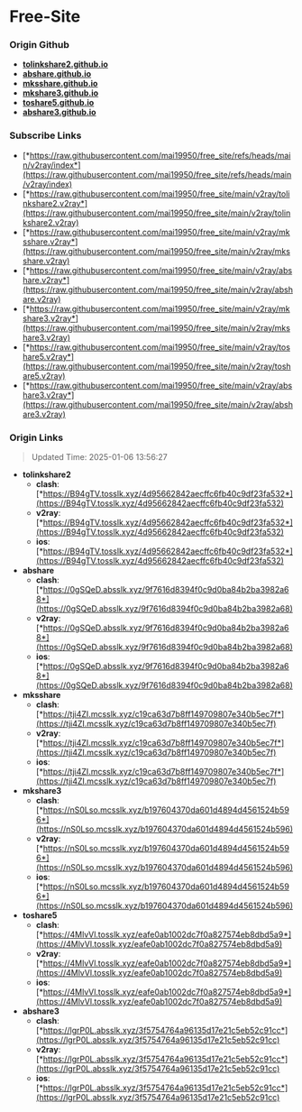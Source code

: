 # Free-Site

### Origin Github

- [**tolinkshare2.github.io**](https://github.com/tolinkshare2/tolinkshare2.github.io)
- [**abshare.github.io**](https://github.com/abshare/abshare.github.io)
- [**mksshare.github.io**](https://github.com/mksshare/mksshare.github.io)
- [**mkshare3.github.io**](https://github.com/mkshare3/mkshare3.github.io)
- [**toshare5.github.io**](https://github.com/toshare5/toshare5.github.io)
- [**abshare3.github.io**](https://github.com/abshare3/abshare3.github.io)

### Subscribe Links

- [*https://raw.githubusercontent.com/mai19950/free_site/refs/heads/main/v2ray/index*](https://raw.githubusercontent.com/mai19950/free_site/refs/heads/main/v2ray/index)
- [*https://raw.githubusercontent.com/mai19950/free_site/main/v2ray/tolinkshare2.v2ray*](https://raw.githubusercontent.com/mai19950/free_site/main/v2ray/tolinkshare2.v2ray)
- [*https://raw.githubusercontent.com/mai19950/free_site/main/v2ray/mksshare.v2ray*](https://raw.githubusercontent.com/mai19950/free_site/main/v2ray/mksshare.v2ray)
- [*https://raw.githubusercontent.com/mai19950/free_site/main/v2ray/abshare.v2ray*](https://raw.githubusercontent.com/mai19950/free_site/main/v2ray/abshare.v2ray)
- [*https://raw.githubusercontent.com/mai19950/free_site/main/v2ray/mkshare3.v2ray*](https://raw.githubusercontent.com/mai19950/free_site/main/v2ray/mkshare3.v2ray)
- [*https://raw.githubusercontent.com/mai19950/free_site/main/v2ray/toshare5.v2ray*](https://raw.githubusercontent.com/mai19950/free_site/main/v2ray/toshare5.v2ray)
- [*https://raw.githubusercontent.com/mai19950/free_site/main/v2ray/abshare3.v2ray*](https://raw.githubusercontent.com/mai19950/free_site/main/v2ray/abshare3.v2ray)

### Origin Links

> Updated Time: 2025-01-06 13:56:27

- **tolinkshare2**
  - **clash**: [*https://B94gTV.tosslk.xyz/4d95662842aecffc6fb40c9df23fa532*](https://B94gTV.tosslk.xyz/4d95662842aecffc6fb40c9df23fa532)
  - **v2ray**: [*https://B94gTV.tosslk.xyz/4d95662842aecffc6fb40c9df23fa532*](https://B94gTV.tosslk.xyz/4d95662842aecffc6fb40c9df23fa532)
  - **ios**: [*https://B94gTV.tosslk.xyz/4d95662842aecffc6fb40c9df23fa532*](https://B94gTV.tosslk.xyz/4d95662842aecffc6fb40c9df23fa532)
- **abshare**
  - **clash**: [*https://0gSQeD.absslk.xyz/9f7616d8394f0c9d0ba84b2ba3982a68*](https://0gSQeD.absslk.xyz/9f7616d8394f0c9d0ba84b2ba3982a68)
  - **v2ray**: [*https://0gSQeD.absslk.xyz/9f7616d8394f0c9d0ba84b2ba3982a68*](https://0gSQeD.absslk.xyz/9f7616d8394f0c9d0ba84b2ba3982a68)
  - **ios**: [*https://0gSQeD.absslk.xyz/9f7616d8394f0c9d0ba84b2ba3982a68*](https://0gSQeD.absslk.xyz/9f7616d8394f0c9d0ba84b2ba3982a68)
- **mksshare**
  - **clash**: [*https://tji4ZI.mcsslk.xyz/c19ca63d7b8ff149709807e340b5ec7f*](https://tji4ZI.mcsslk.xyz/c19ca63d7b8ff149709807e340b5ec7f)
  - **v2ray**: [*https://tji4ZI.mcsslk.xyz/c19ca63d7b8ff149709807e340b5ec7f*](https://tji4ZI.mcsslk.xyz/c19ca63d7b8ff149709807e340b5ec7f)
  - **ios**: [*https://tji4ZI.mcsslk.xyz/c19ca63d7b8ff149709807e340b5ec7f*](https://tji4ZI.mcsslk.xyz/c19ca63d7b8ff149709807e340b5ec7f)
- **mkshare3**
  - **clash**: [*https://nS0Lso.mcsslk.xyz/b197604370da601d4894d4561524b596*](https://nS0Lso.mcsslk.xyz/b197604370da601d4894d4561524b596)
  - **v2ray**: [*https://nS0Lso.mcsslk.xyz/b197604370da601d4894d4561524b596*](https://nS0Lso.mcsslk.xyz/b197604370da601d4894d4561524b596)
  - **ios**: [*https://nS0Lso.mcsslk.xyz/b197604370da601d4894d4561524b596*](https://nS0Lso.mcsslk.xyz/b197604370da601d4894d4561524b596)
- **toshare5**
  - **clash**: [*https://4MlvVl.tosslk.xyz/eafe0ab1002dc7f0a827574eb8dbd5a9*](https://4MlvVl.tosslk.xyz/eafe0ab1002dc7f0a827574eb8dbd5a9)
  - **v2ray**: [*https://4MlvVl.tosslk.xyz/eafe0ab1002dc7f0a827574eb8dbd5a9*](https://4MlvVl.tosslk.xyz/eafe0ab1002dc7f0a827574eb8dbd5a9)
  - **ios**: [*https://4MlvVl.tosslk.xyz/eafe0ab1002dc7f0a827574eb8dbd5a9*](https://4MlvVl.tosslk.xyz/eafe0ab1002dc7f0a827574eb8dbd5a9)
- **abshare3**
  - **clash**: [*https://lgrP0L.absslk.xyz/3f5754764a96135d17e21c5eb52c91cc*](https://lgrP0L.absslk.xyz/3f5754764a96135d17e21c5eb52c91cc)
  - **v2ray**: [*https://lgrP0L.absslk.xyz/3f5754764a96135d17e21c5eb52c91cc*](https://lgrP0L.absslk.xyz/3f5754764a96135d17e21c5eb52c91cc)
  - **ios**: [*https://lgrP0L.absslk.xyz/3f5754764a96135d17e21c5eb52c91cc*](https://lgrP0L.absslk.xyz/3f5754764a96135d17e21c5eb52c91cc)
